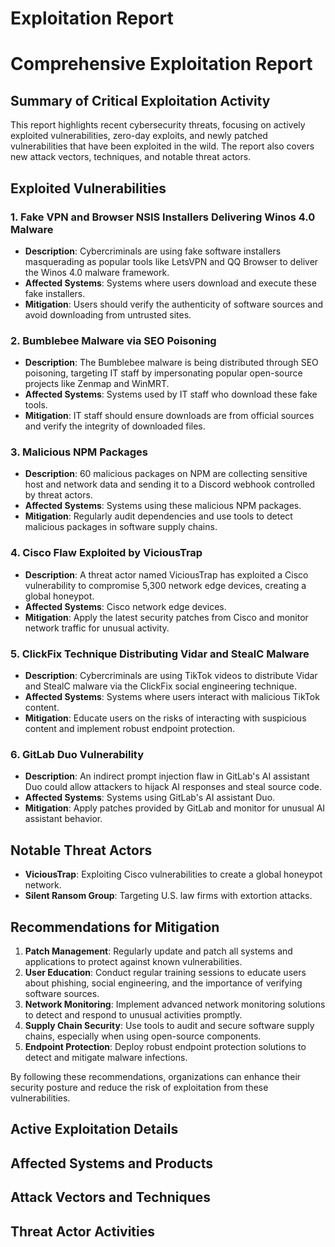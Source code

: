 # Exploitation Report

# Comprehensive Exploitation Report

## Summary of Critical Exploitation Activity

This report highlights recent cybersecurity threats, focusing on actively exploited vulnerabilities, zero-day exploits, and newly patched vulnerabilities that have been exploited in the wild. The report also covers new attack vectors, techniques, and notable threat actors.

## Exploited Vulnerabilities

### 1. Fake VPN and Browser NSIS Installers Delivering Winos 4.0 Malware
- **Description**: Cybercriminals are using fake software installers masquerading as popular tools like LetsVPN and QQ Browser to deliver the Winos 4.0 malware framework.
- **Affected Systems**: Systems where users download and execute these fake installers.
- **Mitigation**: Users should verify the authenticity of software sources and avoid downloading from untrusted sites.

### 2. Bumblebee Malware via SEO Poisoning
- **Description**: The Bumblebee malware is being distributed through SEO poisoning, targeting IT staff by impersonating popular open-source projects like Zenmap and WinMRT.
- **Affected Systems**: Systems used by IT staff who download these fake tools.
- **Mitigation**: IT staff should ensure downloads are from official sources and verify the integrity of downloaded files.

### 3. Malicious NPM Packages
- **Description**: 60 malicious packages on NPM are collecting sensitive host and network data and sending it to a Discord webhook controlled by threat actors.
- **Affected Systems**: Systems using these malicious NPM packages.
- **Mitigation**: Regularly audit dependencies and use tools to detect malicious packages in software supply chains.

### 4. Cisco Flaw Exploited by ViciousTrap
- **Description**: A threat actor named ViciousTrap has exploited a Cisco vulnerability to compromise 5,300 network edge devices, creating a global honeypot.
- **Affected Systems**: Cisco network edge devices.
- **Mitigation**: Apply the latest security patches from Cisco and monitor network traffic for unusual activity.

### 5. ClickFix Technique Distributing Vidar and StealC Malware
- **Description**: Cybercriminals are using TikTok videos to distribute Vidar and StealC malware via the ClickFix social engineering technique.
- **Affected Systems**: Systems where users interact with malicious TikTok content.
- **Mitigation**: Educate users on the risks of interacting with suspicious content and implement robust endpoint protection.

### 6. GitLab Duo Vulnerability
- **Description**: An indirect prompt injection flaw in GitLab's AI assistant Duo could allow attackers to hijack AI responses and steal source code.
- **Affected Systems**: Systems using GitLab's AI assistant Duo.
- **Mitigation**: Apply patches provided by GitLab and monitor for unusual AI assistant behavior.

## Notable Threat Actors

- **ViciousTrap**: Exploiting Cisco vulnerabilities to create a global honeypot network.
- **Silent Ransom Group**: Targeting U.S. law firms with extortion attacks.

## Recommendations for Mitigation

1. **Patch Management**: Regularly update and patch all systems and applications to protect against known vulnerabilities.
2. **User Education**: Conduct regular training sessions to educate users about phishing, social engineering, and the importance of verifying software sources.
3. **Network Monitoring**: Implement advanced network monitoring solutions to detect and respond to unusual activities promptly.
4. **Supply Chain Security**: Use tools to audit and secure software supply chains, especially when using open-source components.
5. **Endpoint Protection**: Deploy robust endpoint protection solutions to detect and mitigate malware infections.

By following these recommendations, organizations can enhance their security posture and reduce the risk of exploitation from these vulnerabilities.

## Active Exploitation Details



## Affected Systems and Products



## Attack Vectors and Techniques



## Threat Actor Activities

 